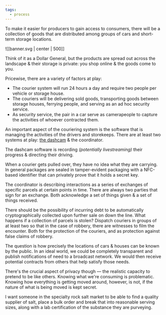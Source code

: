 ```yaml
---
tags:
  - process
---
```

To make it easier for producers to gain access to consumers, there will be a collection of goods that are distributed among groups of cars and short-term  storage locations.

![[banner.svg | center | 500]]

Think of it as a Dollar General, but the products are spread out across the landscape & their storage is private: you shop online & the goods come to you.

Pricewise, there are a variety of factors at play:
* The courier system will run 24 hours a day and require two people per vehicle or storage house.
* The couriers will be delivering sold goods, transporting goods between storage houses, ferrying people, and serving as an ad hoc security service.
* As security service, the pair in a car serve as camerapeople to capture the activities of whoever contracted them.

An important aspect of the couriering system is the software that is managing the activities of the drivers and storekeeps. There are at least two systems at play: [the dashcam](Vár) & the coordinator.

The dashcam software is recording *(potentially livestreaming)* their progress & directing their driving.

When a courier gets pulled over, they have no idea what they are carrying. In general packages are sealed in tamper-evident packaging with a NFC-based identifier that can privately prove that it holds a secret key.

The coordinator is describing interactions as a series of exchanges of specific parcels at certain points in time. There are always two parties that sign for an exchange. Both acknowledge a set of things given & a set of things received.

There should be the possibility of incurring debt to be automatically cryptographically collected upon further sale on down the line. What happens if a collection of parcels is stolen? Dispatch couriers in groups of at least two so that in the case of robbery, there are witnesses to film the encounter. Both for the protection of the couriers, and as protection against false claims of robbery.

The question is how precisely the locations of cars & houses can be known by the public. In an ideal world, we could be completely transparent and publish notifications of need to a broadcast network. We would then receive potential contracts from others that help satisfy those needs.

There's the crucial aspect of privacy though — the realistic capacity to pretend to be like others. Knowing what we're consuming is problematic. Knowing how everything is getting moved around, however, is not, if the nature of what is being moved is kept secret.

I want someone in the specialty rock salt market to be able to find a quality supplier of salt, place a bulk order and break that into reasonable serving sizes, along with a lab certification of the substance they are purveying.